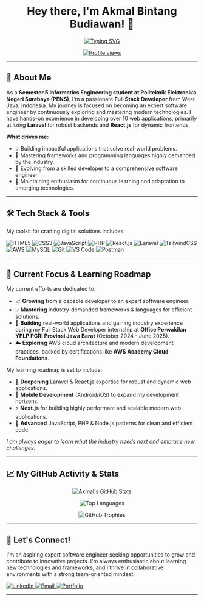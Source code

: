 <h1 align="center">Hey there, I'm Akmal Bintang Budiawan! 👋</h1>

<p align="center">
  <a href="https://git.io/typing-svg">
    <img src="https://readme-typing-svg.herokuapp.com?font=Fira+Code&size=28&pause=1000&color=F7DF1E&width=435&lines=Full+Stack+Developer;Crafting+digital+solutions;Building+web+applications;Passionate+learner" alt="Typing SVG" />
  </a>
</p>

<p align="center">
  <a href="https://github.com/your-github-username">
    <img src="https://komarev.com/ghpvc/?username=your-github-username&color=blueviolet&style=flat-square" alt="Profile views" />
  </a>
</p>

---

## 🚀 About Me

As a **Semester 5 Informatics Engineering student at Politeknik Elektronika Negeri Surabaya (PENS)**, I'm a passionate **Full Stack Developer** from West Java, Indonesia. My journey is focused on becoming an expert software engineer by continuously exploring and mastering modern technologies. I have hands-on experience in developing over 10 web applications, primarily utilizing **Laravel** for robust backends and **React.js** for dynamic frontends.

**What drives me:**
* 💡 Building impactful applications that solve real-world problems.
* 🌱 Mastering frameworks and programming languages highly demanded by the industry.
* 🎯 Evolving from a skilled developer to a comprehensive software engineer.
* 🚀 Maintaining enthusiasm for continuous learning and adaptation to emerging technologies.

---

## 🛠️ Tech Stack & Tools

My toolkit for crafting digital solutions includes:

<p align="left">
  <img src="https://img.shields.io/badge/HTML5-E34F26?style=for-the-badge&logo=html5&logoColor=white" alt="HTML5"/>
  <img src="https://img.shields.io/badge/CSS3-1572B6?style=for-the-badge&logo=css3&logoColor=white" alt="CSS3"/>
  <img src="https://img.shields.io/badge/JavaScript-F7DF1E?style=for-the-badge&logo=javascript&logoColor=black" alt="JavaScript"/>
  <img src="https://img.shields.io/badge/PHP-777BB4?style=for-the-badge&logo=php&logoColor=white" alt="PHP"/>
  
  <img src="https://img.shields.io/badge/React-20232A?style=for-the-badge&logo=react&logoColor=61DAFB" alt="React.js"/>
  <img src="https://img.shields.io/badge/Laravel-FF2D20?style=for-the-badge&logo=laravel&logoColor=white" alt="Laravel"/>
  <img src="https://img.shields.io/badge/TailwindCSS-38B2AC?style=for-the-badge&logo=tailwind-css&logoColor=white" alt="TailwindCSS"/>
  
  <img src="https://img.shields.io/badge/Amazon_AWS-FF9900?style=for-the-badge&logo=amazonaws&logoColor=white" alt="AWS"/>
  
  <img src="https://img.shields.io/badge/MySQL-4479A1?style=for-the-badge&logo=mysql&logoColor=white" alt="MySQL"/>
  
  <img src="https://img.shields.io/badge/Git-F05032?style=for-the-badge&logo=git&logoColor=white" alt="Git"/>
  <img src="https://img.shields.io/badge/VS%20Code-007ACC?style=for-the-badge&logo=visual-studio-code&logoColor=white" alt="VS Code"/>
  <img src="https://img.shields.io/badge/Postman-FF6C37?style=for-the-badge&logo=postman&logoColor=white" alt="Postman"/>
</p>

---

## 🎯 Current Focus & Learning Roadmap

My current efforts are dedicated to:
* 📈 **Growing** from a capable developer to an expert software engineer.
* 💡 **Mastering** industry-demanded frameworks & languages for efficient solutions.
* 🏢 **Building** real-world applications and gaining industry experience during my Full Stack Web Developer internship at **Office Perwakilan YPLP PGRI Provinsi Jawa Barat** (October 2024 - June 2025).
* ☁️ **Exploring** AWS cloud architecture and modern development practices, backed by certifications like **AWS Academy Cloud Foundations**.

My learning roadmap is set to include:
* 🚀 **Deepening** Laravel & React.js expertise for robust and dynamic web applications.
* 📱 **Mobile Development** (Android/iOS) to expand my development horizons.
* ⚡ **Next.js** for building highly performant and scalable modern web applications.
* 💪 **Advanced** JavaScript, PHP & Node.js patterns for clean and efficient code.

_I am always eager to learn what the industry needs next and embrace new challenges._

---

## 📈 My GitHub Activity & Stats

<p align="center">
  <img src="https://github-readme-stats.vercel.app/api?username=your-github-username&show_icons=true&theme=radical&hide_border=true&count_private=true" alt="Akmal's GitHub Stats"/>
</p>
<p align="center">
  <img src="https://github-readme-stats.vercel.app/api/top-langs/?username=your-github-username&layout=compact&theme=radical&hide_border=true" alt="Top Languages"/>
</p>
<p align="center">
  <img src="https://github-profile-trophy.vercel.app/?username=your-github-username&theme=radical&no-frame=true&no-bg=true" alt="GitHub Trophies"/>
</p>

---

## 💫 Let's Connect!

I'm an aspiring expert software engineer seeking opportunities to grow and contribute to innovative projects. I'm always enthusiastic about learning new technologies and frameworks, and I thrive in collaborative environments with a strong team-oriented mindset.

<p align="left">
  <a href="https://linkedin.com/in/akmal-bintang-budiawan-910916280" target="_blank">
    <img src="https://img.shields.io/badge/LinkedIn-0077B5?style=flat-square&logo=linkedin&logoColor=white" alt="LinkedIn"/>
  </a>
  <a href="mailto:akmalbintang33@gmail.com" target="_blank">
    <img src="https://img.shields.io/badge/Email-EA4335?style=flat-square&logo=gmail&logoColor=white" alt="Email"/>
  </a>
  <a href="https://akmalbb-site.vercel.app/" target="_blank">
    <img src="https://img.shields.io/badge/Portfolio-000000?style=flat-square&logo=vercel&logoColor=white" alt="Portfolio"/>
  </a>
</p>

---